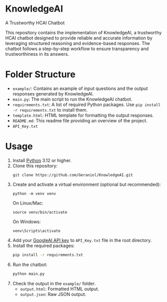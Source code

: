 # KnowledgeAI
A Trustworthy HCAI Chatbot

This repository contains the implementation of KnowledgeAI, a trustworthy HCAI chatbot designed to provide reliable and accurate information by leveraging structured reasoning and evidence-based responses. The chatbot follows a step-by-step workflow to ensure transparency and trustworthiness in its answers.

# Folder Structure
- `example/`: Contains an example of input questions and the output responses generated by KnowledgeAI.
- `main.py`: The main script to run the KnowledgeAI chatbot.
- `requirements.txt`: A list of required Python packages. Use `pip install -r requirements.txt` to install them.
- `template.html`: HTML template for formatting the output responses.
- `README.md`: This readme file providing an overview of the project.
- `API_Key.txt`

# Usage
1. Install [Python](https://www.python.org/) 3.12 or higher.
2. Clone this repository:
   ```
   git clone https://github.com/Geraniol/KnowledgeAI.git
   ```
3. Create and activate a virtual environment (optional but recommended):
   ```
   python -m venv venv
   ```
   On Linux/Mac:
   ```
   source venv/bin/activate
   ```
   On Windows:
   ```
   venv\Scripts\activate
   ```
4. Add your [GoogleAI API key](https://aistudio.google.com/api-keys) to `API_Key.txt` file in the root directory.
5. Install the required packages:
   ```bash
   pip install -r requirements.txt
   ```
6. Run the chatbot:
   ```bash
   python main.py
   ```
7. Check the output in the `example/` folder.
   - `output.html`: Formatted HTML output.
   - `output.json`: Raw JSON output.
